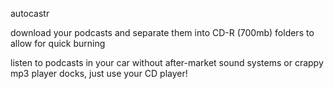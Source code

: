 autocastr

download your podcasts and separate them into CD-R (700mb) folders to allow
for quick burning

listen to podcasts in your car without after-market sound systems or crappy
mp3 player docks, just use your CD player!
